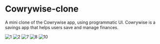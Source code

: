 # Cowrywise-clone

A mini clone of the Cowrywise app, using programmatic UI.
Cowrywise is a savings app that helps users save and manage finances.

![1](https://user-images.githubusercontent.com/69020285/120905636-540e4400-c64b-11eb-9dd6-db71be9b413b.png)
![2](https://user-images.githubusercontent.com/69020285/120905642-5bcde880-c64b-11eb-917a-bf133a5632d8.png)
![7](https://user-images.githubusercontent.com/69020285/120905644-5ffa0600-c64b-11eb-804b-35ffe9e988ec.png)
![8](https://user-images.githubusercontent.com/69020285/120905650-65575080-c64b-11eb-8a23-282737229efb.png)
![10](https://user-images.githubusercontent.com/69020285/120905652-67b9aa80-c64b-11eb-9069-fbf45a53128f.png)

